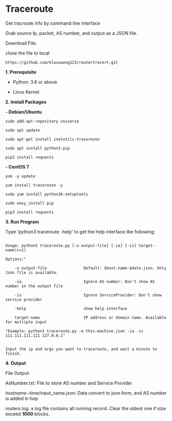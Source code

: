 # Traceroute

Get tracroute info by command line interface

Grab source Ip, packet, AS number, and output as a JSON file.

Download File:

clone the file to local

`https://github.com/klauswong123/routertracert.git`


**1. Prerequisite**

- Python: 3.6 or above

- Linux Kernel

 
**2. Install Packages**

**- Debian/Ubuntu**

```
sudo add-apt-repository universe

sudo apt update

sudo apt-get install inetutils-traceroute

sudo apt install python3-pip

pip3 install requests
```


**- CentOS 7**

```
yum -y update

yum install traceroute -y

sudo yum install python36-setuptools

sudo easy_install pip

pip3 install requests
```



**3. Run Program**

Type 'python3 traceroute -help' to get the help interface like following:
```

Usage: python3 traceroute.py [-o output-file] [-ia] [-is] target-name(>=1)
                
Options:" 
                
    -o output-file                Default: $host-name-$date.json. Only Json file is available.
            
    -ia                           Ignore AS number: Don't show AS number in the output file
           
    -is                           Ignore ServiceProvider: Don't show service provider
               
    -help                         show help interface
                
    target-name                   IP address or domain name. Available for multiple input
                
"Example: python3 traceroute.py -o this-machine.json -ia -is 111.111.111.111 127.0.0.1" 
                

Input the ip and args you want to traceroute, and wait a minute to finish.

```

**4. Output**


File Output: 


AsNumber.txt: File to store AS number and Service Provider


$hostname-$time/input_name.json: Data convert to json form, and AS number is added in hop


routers.log: a log file contains all running record. Clear the oldest one if size exceed **1000** blocks.




